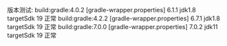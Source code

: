 版本测试:
build:gradle:4.0.2   [gradle-wrapper.properties] 6.1.1    jdk1.8  targetSdk 19     正常
build:gradle:4.2.2   [gradle-wrapper.properties] 6.7.1    jdk1.8  targetSdk 19     正常
build:gradle:7.0.0   [gradle-wrapper.properties] 7.0.2    jdk11   targetSdk 19     正常 